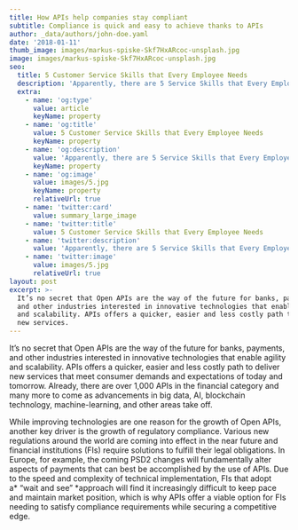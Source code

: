 ```yaml
---
title: How APIs help companies stay compliant
subtitle: Compliance is quick and easy to achieve thanks to APIs
author: _data/authors/john-doe.yaml
date: '2018-01-11'
thumb_image: images/markus-spiske-Skf7HxARcoc-unsplash.jpg
image: images/markus-spiske-Skf7HxARcoc-unsplash.jpg
seo:
  title: 5 Customer Service Skills that Every Employee Needs
  description: 'Apparently, there are 5 Service Skills that Every Employee Needs'
  extra:
    - name: 'og:type'
      value: article
      keyName: property
    - name: 'og:title'
      value: 5 Customer Service Skills that Every Employee Needs
      keyName: property
    - name: 'og:description'
      value: 'Apparently, there are 5 Service Skills that Every Employee Needs'
      keyName: property
    - name: 'og:image'
      value: images/5.jpg
      keyName: property
      relativeUrl: true
    - name: 'twitter:card'
      value: summary_large_image
    - name: 'twitter:title'
      value: 5 Customer Service Skills that Every Employee Needs
    - name: 'twitter:description'
      value: 'Apparently, there are 5 Service Skills that Every Employee Needs'
    - name: 'twitter:image'
      value: images/5.jpg
      relativeUrl: true
layout: post
excerpt: >-
  It’s no secret that Open APIs are the way of the future for banks, payments,
  and other industries interested in innovative technologies that enable agility
  and scalability. APIs offers a quicker, easier and less costly path to deliver
  new services.
---
```

It’s no secret that Open APIs are the way of the future for banks, payments, and other industries interested in innovative technologies that enable agility and scalability. APIs offers a quicker, easier and less costly path to deliver new services that meet consumer demands and expectations of today and tomorrow. Already, there are over 1,000 APIs in the financial category and many more to come as advancements in big data, AI, blockchain technology, machine-learning, and other areas take off.

While improving technologies are one reason for the growth of Open APIs, another key driver is the growth of regulatory compliance. Various new regulations around the world are coming into effect in the near future and financial institutions (FIs) require solutions to fulfill their legal obligations. In Europe, for example, the coming PSD2 changes will fundamentally alter aspects of payments that can best be accomplished by the use of APIs. Due to the speed and complexity of technical implementation, FIs that adopt a* “wait and see” *approach will find it increasingly difficult to keep pace and maintain market position, which is why APIs offer a viable option for FIs needing to satisfy compliance requirements while securing a competitive edge.
